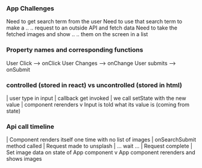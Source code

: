 ### App Challenges
Need to get search term from the user
Need to use that search term to make a ..
 .. request to an outside API and fetch data
 Need to take the fetched images and show ..
 .. them on the screen in a list

### Property names and corresponding functions
User Click   --> onClick
User Changes --> onChange
User submits --> onSubmit

### controlled (stored in react) vs uncontrolled (stored in html)
 | user type in input
 | callback get invoked
 | we call setState with the new value
 | component rerenders
 v Input is told what its value is (coming from state)

### Api call timeline
 | Component renders itself one time with no list of images
 | onSearchSubmit method called
 | Request made to unsplash
 | ... wait ...
 | Request complete
 | Set image data on state of App component
 v App component rerenders and shows images